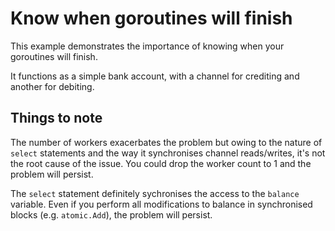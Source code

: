 # Know when goroutines will finish

This example demonstrates the importance of knowing when your goroutines will finish.

It functions as a simple bank account, with a channel for crediting and another for debiting.

## Things to note

The number of workers exacerbates the problem but owing to the nature of `select` statements and the way it synchronises channel reads/writes, it's not the root cause of the issue.  You could drop the worker count to 1 and the problem will persist.

The `select` statement definitely sychronises the access to the `balance` variable.  Even if you perform all modifications to balance in synchronised blocks (e.g. `atomic.Add`), the problem will persist.